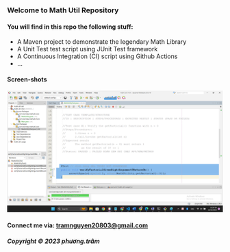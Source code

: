 ### Welcome to Math Util Repository

#### You will find in this repo the following stuff:
* A Maven project to demonstrate the legendary Math Library
* A Unit Test test script using JUnit Test framework
* A Continuous Integration (CI) script using Github Actions
* ...

#### Screen-shots
![JUnit test script](https://github.com/phwtram/math-util-mvn/blob/main/screenshots/test%20script%20with%20junit.png)

#### Connect me via: tramnguyen20803@gmail.com

##### Copyright &#169; 2023 phương.trâm
